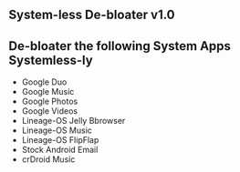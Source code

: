 ## System-less De-bloater v1.0

## De-bloater the following System Apps Systemless-ly
* Google Duo
* Google Music
* Google Photos
* Google Videos
* Lineage-OS Jelly Bbrowser
* Lineage-OS Music
* Lineage-OS FlipFlap
* Stock Android Email
* crDroid Music
